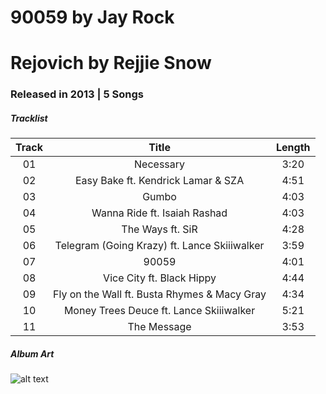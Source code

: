 # 90059 by Jay Rock

# Rejovich by Rejjie Snow 

### Released in 2013 | 5 Songs

##### Tracklist

| Track   | Title                | Length   |
|:-------:|:--------------------:|:--------:|
01 | Necessary | 3:20 |
02 |  Easy Bake ft. Kendrick Lamar & SZA | 4:51 |
03 | Gumbo | 4:03 |
04 | Wanna Ride ft. Isaiah Rashad | 4:03 |
05 | The Ways ft. SiR |4:28| 
06 | Telegram (Going Krazy) ft. Lance Skiiiwalker |3:59 | 
07 | 90059 |4:01 |
08 | Vice City ft. Black Hippy |4:44 |
09 | Fly on the Wall ft. Busta Rhymes & Macy Gray |4:34 |
10 | Money Trees Deuce ft. Lance Skiiiwalker |5:21 |
11 | The Message |3:53 |

##### Album Art

![alt text](https://dcvslab.github.io/music/mp3/10/album.jpg "90059")

